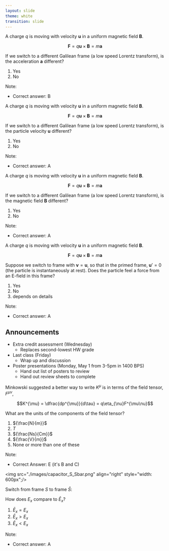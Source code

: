 ```yaml
---
layout: slide
theme: white
transition: slide
---
```


<section data-markdown>

A charge $q$ is moving with velocity $\mathbf{u}$ in a uniform magnetic field $\mathbf{B}$.

$$\mathbf{F} = q\mathbf{u}\times\mathbf{B} = m\mathbf{a}$$

If we switch to a different Galilean frame (a low speed Lorentz transform), is the acceleration $\mathbf{a}$ different?

1. Yes
2. No

Note:
* Correct answer: B

</section>

<section data-markdown>

A charge $q$ is moving with velocity $\mathbf{u}$ in a uniform magnetic field $\mathbf{B}$.

$$\mathbf{F} = q\mathbf{u}\times\mathbf{B} = m\mathbf{a}$$

If we switch to a different Galilean frame (a low speed Lorentz transform), is the particle velocity $\mathbf{u}$ different?

1. Yes
2. No

Note:
* Correct answer: A

</section>

<section data-markdown>

A charge $q$ is moving with velocity $\mathbf{u}$ in a uniform magnetic field $\mathbf{B}$.

$$\mathbf{F} = q\mathbf{u}\times\mathbf{B} = m\mathbf{a}$$

If we switch to a different Galilean frame (a low speed Lorentz transform), is the magnetic field $\mathbf{B}$ different?

1. Yes
2. No

Note:
* Correct answer: A

</section>

<section data-markdown>

A charge $q$ is moving with velocity $\mathbf{u}$ in a uniform magnetic field $\mathbf{B}$.

$$\mathbf{F} = q\mathbf{u}\times\mathbf{B} = m\mathbf{a}$$

Suppose we switch to frame with $\mathbf{v} = \mathbf{u}$, so that in the primed frame, $\mathbf{u}’ = 0$ (the particle is instantaneously at rest). Does the particle feel a force from an E-field in this frame?

1. Yes
2. No
3. depends on details

Note:
* Correct answer: A
</section>

<section data-markdown>

## Announcements

* Extra credit assessment (Wednesday)
  * Replaces second-lowest HW grade
* Last class (Friday)
  * Wrap up and discussion
* Poster presentations (Monday, May 1 from 3-5pm in 1400 BPS)
  * Hand out list of posters to review
  * Hand out review sheets to complete

</section>

<section data-markdown>

Minkowski suggested a better way to write $K^{\mu}$ is in terms of the field tensor, $F^{\mu\nu}$,

$$K^{\mu} = \dfrac{dp^{\mu}}{d\tau} = q\eta_{\nu}F^{\mu\nu}$$

What are the units of the components of the field tensor?

1. ${\frac{N}{m}}$
2. ${T}$
3. ${\frac{Ns}{Cm}}$
4. ${\frac{V}{m}}$
5. None or more than one of these

Note:
* Correct Answer: E (it's B and C)
</section>

<section data-markdown>

<img src="./images/capacitor_S_Sbar.png" align="right" style="width: 600px";/>

Switch from frame $S$ to frame $\bar{S}$:

How does $E_x$ compare to $\bar{E}_x$?

1. $\bar{E}_x = E_x$
2. $\bar{E}_x > E_x$
3. $\bar{E}_x < E_x$

Note:
* Correct answer: A

</section>
